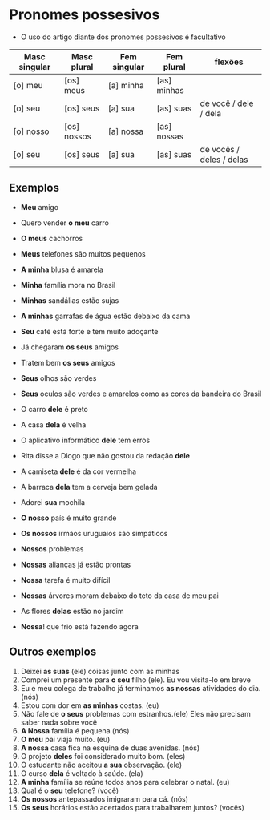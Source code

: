 # Pronomes possesivos

* O uso do artigo diante dos pronomes possesivos é facultativo

| Masc singular | Masc plural | Fem singular | Fem plural | flexões |
| -- | -- | -- | -- | -- |
| [o] meu   | [os] meus   | [a] minha | [as] minhas | |
| [o] seu   | [os] seus   | [a] sua   | [as] suas | de você / dele / dela |
| [o] nosso | [os] nossos | [a] nossa | [as] nossas | |
| [o] seu   | [os] seus   | [a] sua   | [as] suas | de vocês / deles / delas |

## Exemplos

* **Meu** amigo
* Quero vender **o meu** carro
* **O meus** cachorros
* **Meus** telefones são muitos pequenos

* **A minha** blusa é amarela
* **Minha** família mora no Brasil
* **Minhas** sandálias estão sujas
* **A minhas** garrafas de água estão debaixo da cama

* **Seu** café está forte e tem muito adoçante
* Já chegaram **os seus** amigos
* Tratem bem **os seus** amigos
* **Seus** olhos são verdes
* **Seus** oculos são verdes e amarelos como as cores da bandeira do Brasil

* O carro **dele** é preto
* A casa **dela** é velha
* O aplicativo informático **dele** tem erros
* Rita disse a Diogo que não gostou da redação **dele**
* A camiseta **dele** é da cor vermelha
* A barraca **dela** tem a cerveja bem gelada

* Adorei **sua** mochila

* **O nosso** país é muito grande
* **Os nossos** irmãos uruguaios são simpáticos
* **Nossos** problemas
* **Nossas** alianças já estão prontas
* **Nossa** tarefa é muito difícil
* **Nossas** árvores moram debaixo do teto da casa de meu pai
* As flores **delas** estão no jardim
* **Nossa**! que frio está fazendo agora

## Outros exemplos

1. Deixei **as suas** (ele) coisas junto com as minhas
1. Comprei um presente para **o seu** filho (ele). Eu vou visita-lo em breve
1. Eu e meu colega de trabalho já terminamos **as nossas** atividades do dia. (nós)
1. Estou com dor em **as minhas** costas. (eu)
1. Não fale de **o seus** problemas com estranhos.(ele) Eles não precisam saber nada sobre você
1. **A Nossa** família é pequena (nós)
1. **O meu** pai viaja muito. (eu)
1. **A nossa** casa fica na esquina de duas avenidas. (nós)
1. O projeto **deles** foi considerado muito bom. (eles)
1. O estudante não aceitou **a sua** observação. (ele)
1. O curso **dela** é voltado à saúde. (ela)
1. **A minha** família se reúne todos anos para celebrar o natal. (eu)
1. Qual é o **seu** telefone? (você)
1. **Os nossos** antepassados imigraram para cá. (nós)
1. **Os seus** horários estão acertados para trabalharem juntos? (vocês)
